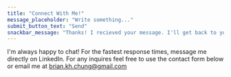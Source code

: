 ```yaml
---
title: "Connect With Me!"
message_placeholder: "Write something..."
submit_button_text: "Send"
snackbar_message: "Thanks! I recieved your message. I'll get back to you as soon as possible!"
---
```


I'm always happy to chat! For the fastest response times, message me directly on LinkedIn. For any inquires feel free to use the contact form below or email me at [brian.kh.chung@gmail.com](mailto:brian.kh.chung@gmail.com)

